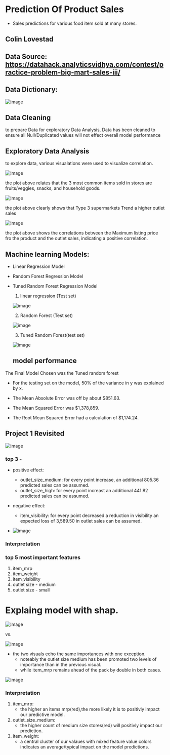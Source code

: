 # Prediction Of Product Sales 

- Sales predictions for various food item sold at many stores.


## Colin Lovestad
 
## Data Source: https://datahack.analyticsvidhya.com/contest/practice-problem-big-mart-sales-iii/

## Data Dictionary:
![image](https://github.com/clovestad/Prediction_of_Product_Sales/assets/103072823/010fbd5b-6581-4434-9388-7f19b3c0bb34)

## Data Cleaning
to prepare Data for exploratory Data Analysis, Data has been cleaned to ensure all Null/Duplicated values will not effect overall model performance

## Exploratory Data Analysis
to explore data, various  visualations were used to visualize correlation.

![image](https://github.com/clovestad/Prediction_of_Product_Sales/assets/103072823/cc05c4a9-4a81-47d9-afb6-d7453558d385)

the plot above relates that the 3 most common items sold in stores  are  fruits/veggies, snacks, and household goods.

![image](https://github.com/clovestad/Prediction_of_Product_Sales/assets/103072823/c2e1653e-7758-4456-9740-70f4a35b0fd9)

the plot above  clearly shows that  Type 3 supermarkets Trend a higher outlet sales


![image](https://github.com/clovestad/Prediction_of_Product_Sales/assets/103072823/a8869f03-c684-4510-942b-5e0265e63650)
 
 the plot above shows the correlations between the Maximum listing price fro the product and the  outlet sales, indicating a positive correlation.

 ## Machine learning Models:
 -  Linear Regression Model
 -  Random Forest Regression Model
 -  Tuned Random Forest Regression Model

    1. linear regression (Test set)
      
    ![image](https://github.com/clovestad/Prediction_of_Product_Sales/assets/103072823/ff57c082-2c92-48f9-9997-1b6b84ed86a4)


    2. Random Forest (Test set)

     ![image](https://github.com/clovestad/Prediction_of_Product_Sales/assets/103072823/10ce43ed-35ce-451c-97cb-f19879eb9fdf)


    3. Tuned Random Forest(test set)
  
    ![image](https://github.com/clovestad/Prediction_of_Product_Sales/assets/103072823/96e640f5-daa3-449a-8517-58226a0014fc)
  
    

    ## model performance


 The Final Model Chosen was the Tuned random forest 

 - For the testing set on the model, 50% of the variance in y was explained by x.

 - The Mean Absolute Error was off by about $851.63.

 - The Mean Squared Error was $1,378,859.

 - The Root Mean Squared Error had a calculation of $1,174.24.



## Project 1 Revisited
![image](https://github.com/clovestad/Prediction_of_Product_Sales/assets/103072823/195b228c-ab35-4d4f-8af8-34765e943a49)


### top 3 -
- positive effect:
    - outlet_size_medium: for every point increase, an additional 805.36 predicted sales can be assumed.
    - outlet_size_high: for every point increast an additional 441.82 predicted sales can be assumed.
- negative effect:
    - item_visibility: for every point decreased  a reduction in visibility an expected loss of 3,589.50 in outlet sales can be assumed.


- ![image](https://github.com/clovestad/Prediction_of_Product_Sales/assets/103072823/d321ab08-97f5-406e-adc3-e4ce166c2130)
### Interpretation
 ### top 5 most important features
1. item_mrp
2. item_weight
3. item_visibility
4. outlet size - medium
5. outlet size - small

# Explaing model with shap.

![image](https://github.com/clovestad/Prediction_of_Product_Sales/assets/103072823/33b981c8-1121-42a9-8df1-a596b50f75da)

vs.

![image](https://github.com/clovestad/Prediction_of_Product_Sales/assets/103072823/4ac408e0-9850-4b3b-8f68-b297afde8d2d)


- the two visuals echo the same importances with one exception.
    - noteably the outlet size medium has been promoted  two levels of importance than in the previous visual.
    - while item_mrp remains ahead of the pack by double in both cases.

![image](https://github.com/clovestad/Prediction_of_Product_Sales/assets/103072823/f84df4c6-e380-4866-a64e-82be7aea99b5)

### Interpretation
1. item_mrp:
    - the higher an items mrp(red),the more likely it is to positivly impact our predictive model.  
2. outlet_size_medium:
    - the  higher count of medium size stores(red)  will positivly impact our prediction.
3. item_weight:
    - a central cluster of our valaues with mixed feature value colors indicates an average/typical impact on the model predictions.








